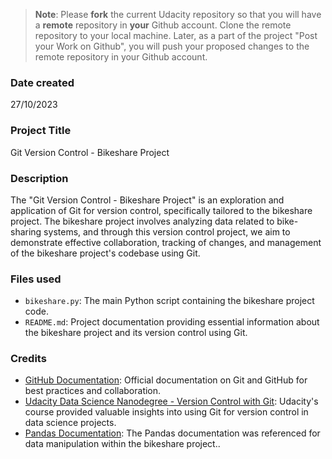>**Note**: Please **fork** the current Udacity repository so that you will have a **remote** repository in **your** Github account. Clone the remote repository to your local machine. Later, as a part of the project "Post your Work on Github", you will push your proposed changes to the remote repository in your Github account.

### Date created
27/10/2023

### Project Title
Git Version Control - Bikeshare Project

### Description
The "Git Version Control - Bikeshare Project" is an exploration and application of Git for version control, specifically tailored to the bikeshare project. The bikeshare project involves analyzing data related to bike-sharing systems, and through this version control project, we aim to demonstrate effective collaboration, tracking of changes, and management of the bikeshare project's codebase using Git.


### Files used
- `bikeshare.py`: The main Python script containing the bikeshare project code.
- `README.md`: Project documentation providing essential information about the bikeshare project and its version control using Git.

### Credits
- [GitHub Documentation](https://docs.github.com/): Official documentation on Git and GitHub for best practices and collaboration.
- [Udacity Data Science Nanodegree - Version Control with Git](https://www.udacity.com/course/data-scientist-nanodegree--nd025): Udacity's course provided valuable insights into using Git for version control in data science projects.
- [Pandas Documentation](https://pandas.pydata.org/docs/): The Pandas documentation was referenced for data manipulation within the bikeshare project..

